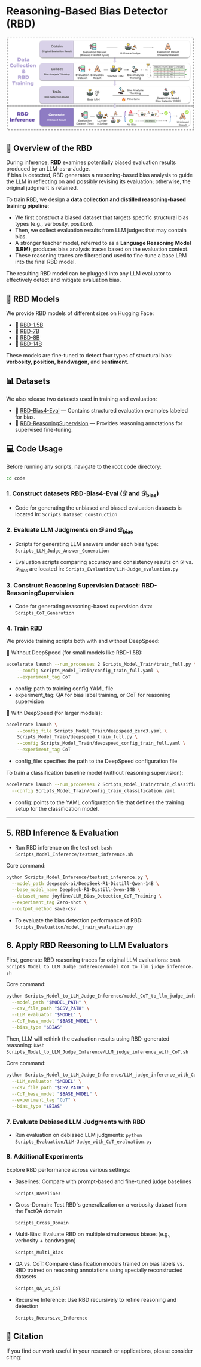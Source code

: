 # Reasoning-Based Bias Detector (RBD)

![RBD Pipeline Overview](images/pipeline.png)

## 🧠 Overview of the RBD

During inference, **RBD** examines potentially biased evaluation results produced by an LLM-as-a-Judge.  
If bias is detected, RBD generates a reasoning-based bias analysis to guide the LLM in reflecting on and possibly revising its evaluation; otherwise, the original judgment is retained.

To train RBD, we design a **data collection and distilled reasoning-based training pipeline**:

- We first construct a biased dataset that targets specific structural bias types (e.g., verbosity, position).
- Then, we collect evaluation results from LLM judges that may contain bias.
- A stronger teacher model, referred to as a **Language Reasoning Model (LRM)**, produces bias analysis traces based on the evaluation context.
- These reasoning traces are filtered and used to fine-tune a base LRM into the final RBD model.

The resulting RBD model can be plugged into any LLM evaluator to effectively detect and mitigate evaluation bias.


## 🤖 RBD Models

We provide RBD models of different sizes on Hugging Face:

- 🔹 [RBD-1.5B](https://huggingface.co/joyfine/RBD-1.5B)
- 🔹 [RBD-7B](https://huggingface.co/joyfine/RBD-7B)
- 🔹 [RBD-8B](https://huggingface.co/joyfine/RBD-8B)
- 🔹 [RBD-14B](https://huggingface.co/joyfine/RBD-14B)

These models are fine-tuned to detect four types of structural bias: **verbosity**, **position**, **bandwagon**, and **sentiment**.


## 📊 Datasets

We also release two datasets used in training and evaluation:

- 📂 [RBD-Bias4-Eval](https://huggingface.co/datasets/joyfine/LLM-Bias4-Eval) — Contains structured evaluation examples labeled for bias.
- 📂 [RBD-ReasoningSupervision](https://huggingface.co/datasets/joyfine/RBD-ReasoningSupervision) — Provides reasoning annotations for supervised fine-tuning.


## 💻 Code Usage

Before running any scripts, navigate to the root code directory:

```bash
cd code
```

### 1. Construct datasets RBD-Bias4-Eval ($\mathcal{D}$ and $\mathcal{D}_{\text{bias}}$)

- Code for generating the unbiased and biased evaluation datasets is located in: `Scripts_Dataset_Construction`

### 2. Evaluate LLM Judgments on $\mathcal{D}$ and $\mathcal{D}_{\text{bias}}$

- Scripts for generating LLM answers under each bias type: `Scripts_LLM_Judge_Answer_Generation`


- Evaluation scripts comparing accuracy and consistency results on $\mathcal{D}$ vs. $\mathcal{D}_{\text{bias}}$ are located in: `Scripts_Evaluation/LLM-Judge_evaluation.py`

### 3. Construct Reasoning Supervision Dataset: RBD-ReasoningSupervision

- Code for generating reasoning-based supervision data: `Scripts_CoT_Generation`

### 4. Train RBD

We provide training scripts both with and without DeepSpeed:

🔹 Without DeepSpeed (for small models like RBD-1.5B):
```bash 
accelerate launch --num_processes 2 Scripts_Model_Train/train_full.py \
    --config Scripts_Model_Train/config_train_full.yaml \
    --experiment_tag CoT
```

- config: path to training config YAML file
- experiment_tag: QA for bias label training, or CoT for reasoning supervision

🔹 With DeepSpeed (for larger models):


```bash 
accelerate launch \
    --config_file Scripts_Model_Train/deepspeed_zero3.yaml \
    Scripts_Model_Train/deepspeed_train_full.py \
    --config Scripts_Model_Train/deepspeed_config_train_full.yaml \
    --experiment_tag CoT
```

- config_file: specifies the path to the DeepSpeed configuration file

To train a classification baseline model (without reasoning supervision):

```bash
accelerate launch --num_processes 2 Scripts_Model_Train/train_classification.py \
  --config Scripts_Model_Train/config_train_classification.yaml
```
- config: points to the YAML configuration file that defines the training setup for the classification model.
---

## 5. RBD Inference & Evaluation

- Run RBD inference on the test set: `bash Scripts_Model_Inference/testset_inference.sh
`

Core command:

```bash
python Scripts_Model_Inference/testset_inference.py \
  --model_path deepseek-ai/DeepSeek-R1-Distill-Qwen-14B \
  --base_model_name DeepSeek-R1-Distill-Qwen-14B \
  --dataset_name joyfine/LLM_Bias_Detection_CoT_Training \
  --experiment_tag Zero-shot \
  --output_method save-csv
```

- To evaluate the bias detection performance of RBD: `Scripts_Evaluation/model_train_evaluation.py`


## 6. Apply RBD Reasoning to LLM Evaluators
First, generate RBD reasoning traces for original LLM evaluations: `bash Scripts_Model_to_LLM_Judge_Inference/model_CoT_to_llm_judge_inference.sh`


Core command:
```bash
python Scripts_Model_to_LLM_Judge_Inference/model_CoT_to_llm_judge_inference.py \
  --model_path "$MODEL_PATH" \
  --csv_file_path "$CSV_PATH" \
  --LLM_evaluator "$MODEL" \
  --CoT_base_model "$BASE_MODEL" \
  --bias_type "$BIAS"
```

Then, LLM will rethink the evaluation results using RBD-generated reasoning: `bash Scripts_Model_to_LLM_Judge_Inference/LLM_judge_inference_with_CoT.sh`

Core command:

```bash
python Scripts_Model_to_LLM_Judge_Inference/LLM_judge_inference_with_CoT.py \
  --LLM_evaluator "$MODEL" \
  --csv_file_path "$CSV_PATH" \
  --CoT_base_model "$BASE_MODEL" \
  --experiment_tag "CoT" \
  --bias_type "$BIAS"
```

### 7. Evaluate Debiased LLM Judgments with RBD
- Run evaluation on debiased LLM judgments: `python Scripts_Evaluation/LLM-Judge_with_CoT_evaluation.py`


### 8. Additional Experiments
Explore RBD performance across various settings:

- Baselines: Compare with prompt-based and fine-tuned judge baselines

    `Scripts_Baselines`

- Cross-Domain: Test RBD's generalization on a verbosity dataset from the FactQA domain

    `Scripts_Cross_Domain`

- Multi-Bias: Evaluate RBD on multiple simultaneous biases (e.g., verbosity + bandwagon)

    `Scripts_Multi_Bias`

- QA vs. CoT: Compare classification models trained on bias labels vs. RBD trained on reasoning annotations using specially reconstructed datasets

    `Scripts_QA_vs_CoT`

- Recursive Inference: Use RBD recursively to refine reasoning and detection

    `Scripts_Recursive_Inference`

## 📖 Citation

If you find our work useful in your research or applications, please consider citing:

```bibtex
```

